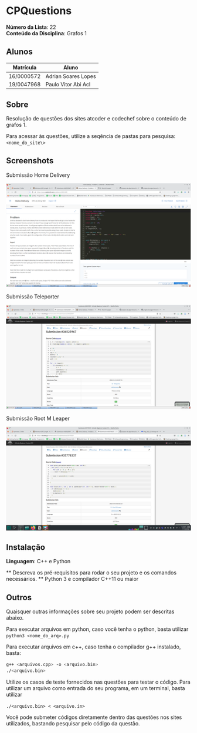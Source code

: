 <!-- **!! Atenção: Renomeie o seu repositório para (Tema)_(NomeDoProjeto). !!** 

Temas:
 - Grafos1
 - Grafos2
 - PD
 - D&C
 - Greed
 - Final 
 
 **!! *Não coloque os nomes dos alunos no título do repositório*. Exemplo de título correto: Grafos2_Labirinto-do-Minotauro !!**
 
 (Apague essa seção) 
 -->

# CPQuestions

**Número da Lista**: 22 <br>
**Conteúdo da Disciplina**: Grafos 1 <br>

## Alunos
|Matrícula | Aluno |
| -- | -- |
| 16/0000572  |  Adrian Soares Lopes |
| 19/0047968  |  Paulo Vitor Abi Acl |

## Sobre 

Resolução de questões dos sites atcoder e codechef sobre o conteúdo de grafos 1.

Para acessar às questões, utilize a seqência de pastas para pesquisa: `<nome_do_site\>`

## Screenshots

Submissão Home Delivery

![Nome da imagem](./assets/submissao.png)

Submissão Teleporter

![Nome da imagem](./assets/submissao_1.png)

Submissão Root M Leaper

![Nome da imagem](./assets/submissao_2.png)

## Instalação 
**Linguagem**: C++ e Python <br>

** Descreva os pré-requisitos para rodar o seu projeto e os comandos necessários. **
Python 3 e compilador C++11 ou maior 

## Outros 
Quaisquer outras informações sobre seu projeto podem ser descritas abaixo.

Para executar arquivos em python, caso você tenha o python, basta utilizar 
`python3 <nome_do_arq>.py` 

Para executar arquivos em c++, caso tenha o compilador g++ instalado, basta:

```bash
g++ <arquivos.cpp> -o <arquivo.bin>
./<arquivo.bin>
```

Utilize os casos de teste fornecidos nas questões para testar o código. Para utilizar um arquivo como entrada do seu programa, em um terminal, basta utilizar

`./<arquivo.bin> < <arquivo.in>`

Você pode submeter códigos diretamente dentro das questões nos sites utilizados, bastando pesquisar pelo código da questão.
